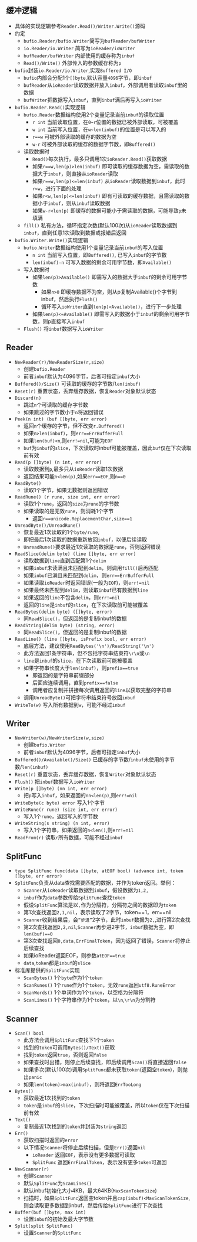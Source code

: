 ## 缓冲逻辑
- 具体的实现逻辑参考`Reader.Read()/Writer.Write()`源码
- 约定
    - `bufio.Reader/bufio.Writer`简写为`bufReader/bufWriter`
    - `io.Reader/io.Writer`      简写为`ioReader/ioWriter`
    - `bufReader/bufWriter`      内部使用的缓存称为`inbuf`
    - `Read()/Write()`           外部传入的参数缓存称为`p`
- `bufio`封装`io.Reader/io.Writer`,实现`Buffered I/O`
    - `bufio`内部会分配1个`[]byte`,默认容量`4096`字节，即`inbuf`
    - `bufReader`从`ioReader`读取数据并放入`inbuf`，外部调用者读取`inbuf`里的数据
    - `bufWriter`把数据写入`inbuf`，直到`inbuf`满后再写入`ioWriter`
- `bufio.Reader.Read()`实现逻辑
    - `bufio.Reader`数据结构使用2个变量记录当前`inbuf`的读取位置
        - `r int` 当前读取位置，在`0~r`位置的数据已被外部读取，可被覆盖
        - `w int` 当前写入位置，在`w~len(inbuf)`的位置是可以写入的
        - `r==w`  可被外部读取的缓存的数据为空
        - `w-r`   可被外部读取的缓存的数据字节数，即`Buffered()`
    - 读取数据时
        - `Read()`每次执行，最多只调用1次`ioReader.Read()`获取数据
        - 如果`r==w,len(p)>len(inbuf)`  即可读取的缓存数据为空，需读取的数据大于`inbuf`，则直接从`ioReader`读取
        - 如果`r==w,len(p)<=len(inbuf)` 从`ioReader`读取数据到`inbuf`，此时`r<w`，进行下面的处理
        - 如果`r<w,len(p)<=len(inbuf)`  即有可读取的缓存数据，且需读取的数据小于`inbuf`，则从`inbuf`读取数据
        - 如果`w-r<len(p)`              即缓存的数据可能小于需读取的数据，可能导致`p`未填满
    - `fill()` 私有方法，循环指定次数(默认100次)从`ioReader`读取数据到`inbuf`，直到任意1次读取到数据或报错后返回
- `bufio.Writer.Write()`实现逻辑
    - `bufio.Writer`数据结构使用1个变量记录当前`inbuf`的写入位置
        - `n int`        当前写入位置，即`Buffered()`, 已写入`inbuf`的字节数
        - `len(inbuf)-n` 可写入数据的剩余可用字节数，即`Available()`
    - 写入数据时
        - 如果`len(p)>Available()` 即需写入的数据大于`inbuf`的剩余可用字节数
            - 如果`n>0` 即缓存数据不为空，则从p复制Available()个字节到inbuf，然后执行`Flush()` 
            - 循环写入`ioWriter`直到`len(p)<Available()`，进行下一步处理
        - 如果`len(p)<=Available()` 即需写入的数据小于`inbuf`的剩余可用字节数，则p直接写入`inbuf`
    - `Flush()` 将`inbuf`数据写入`ioWriter`

## Reader
- `NewReader(r)/NewReaderSize(r,size)`
    - 创建`bufio.Reader`
    - 前者`inbuf`默认为4096字节，后者可指定`inbuf`大小
- `Buffered()/Size()` 可读取的缓存的字节数/`len(inbuf)`
- `Reset(r)` 重置状态，丢弃缓存数据，恢复`Reader`对象默认状态     
- `Discard(n)`  
    - 跳过`n`个可读取的缓存字节数
    - 如果跳过的字节数小于`n`将返回错误
- `Peek(n int) (buf []byte, err error)`
    - 返回`n`个缓存的字节，但不改变`r.Buffered()`
    - 如果`n>len(inbuf)`，则`err==ErrBufferFull`
    - 如果`len(buf)<n`,则`err!=nil`,可能为`EOF`
    - `buf`为`inbuf`的`slice`，下次读取时inbuf可能被覆盖，因此`buf`仅在下次读取前有效
- `Read(p []byte) (n int, err error)`
    - 读取数据到`p`,最多只从`ioReader`读取1次数据
    - 返回结果可能`n<len(p)`,如果`err==EOF`,则`n==0`
- `ReadByte()`
    - 读取1个字节，如果无数据则返回错误 
- `ReadRune() (r rune, size int, err error)`
    - 读取1个`rune`，返回的`size`为`rune`的字节数
    - 如果读取的是无效`rune`，则消耗1个字节
        - 返回`r==unicode.ReplacementChar,size==1`
- `UnreadByte()/UnreadRune()`
    - 恢复最近1次读取的1个`byte/rune`,
    - 即把最后1次读取的数据重新放回`inbuf`，以便后续读取
    - `UnreadRune()`要求最近1次读取的数据是`rune`，否则返回错误 
- `ReadSlice(delim byte) (line []byte, err error)`
    - 读取数据到`line`直到匹配第1个`delim`
    - 如果`inbuf`未读满且未匹配到`delim`，则调用`fill()`后再匹配
    - 如果`inbuf`已满且未匹配到`delim`，则`err==ErrBufferFull`
    - 如果读取`ioReader`时返回错误(一般为`EOF`)，则`err!=nil`
    - 如果最终未匹配到`delim`，则读取`inbuf`已有数据到`line`
    - 如果返回的`line`不包含`delim`，则`err!=nil`
    - 返回的`line`是`inbuf`的`slice`，在下次读取前可能被覆盖
- `ReadBytes(delim byte) ([]byte, error)`
    - 同`ReadSlice()`，但返回的是复制inbuf的数据 
- `ReadString(delim byte) (string, error)`
    - 同`ReadSlice()`，但返回的是复制inbuf的数据 
- `ReadLine() (line []byte, isPrefix bool, err error)`
    - 底层方法，建议使用`ReadBytes('\n')/ReadString('\n')`
    - 此方法返回1条字符串，但不包括字符串结束符`\r\n`或`\n`
    - `line`是`inbuf`的`slice`，在下次读取前可能被覆盖
    - 如果字符串长度大于`len(inbuf)`，则`prefix==true`
        - 即返回的是字符串前缀部分
        - 后面应连续调用，直到`prefix==false`
        - 调用者应复制并拼接每次调用返回的`line`以获取完整的字符串
    - 调用`UnreadByte()`可把字符串结束符号放回`inbuf`
- `WriteTo(w)` 写入所有数据到`w`，可能不经过`inbuf`

## Writer
- `NewWriter(w)/NewWriterSize(w,size)`
    - 创建`bufio.Writer`
    - 前者`inbuf`默认为4096字节，后者可指定`inbuf`大小
- `Buffered()/Available()/Size()` 已缓存的字节数/`inbuf`未使用的字节数/`len(inbuf)`
- `Reset(r)` 重置状态，丢弃缓存数据，恢复`Writer`对象默认状态
- `Flush()` 把`inbuf`数据写入`ioWriter`
- `Write(p []byte) (nn int, err error)`
    - 把`p`写入`inbuf`，如果返回的`nn<len(p)`,则`err!=nil` 
- `WriteByte(c byte) error` 写入1个字节
- `WriteRune(r rune) (size int, err error)` 
    - 写入1个`rune`，返回写入的字节数
- `WriteString(s string) (n int, error)`
    - 写入1个字符串，如果返回的`n<len()`,则`err!=nil`  
- `ReadFrom(r)` 读取`r`所有数据，可能不经过`inbuf`

## SplitFunc
- `type SplitFunc func(data []byte, atEOF bool) (advance int, token []byte, err error)`
- `SplitFunc`负责从data查找需要匹配的数据，并作为token返回。举例：
    - `Scanner`从`ioReader`读取数据到`inbuf`，假设数据为`1,2,`
    - `inbuf`作为`data`参数传给`SplitFunc`查找`token`
    - 假设`SplitFunc`算法是以`,`作为分隔符，分隔符之间的数据即为`token`
    - 第1次查找返回`2,1,nil`，表示读取了2字节，token==1，err==nil
    - `Scanner`收到结果后，会`“步进”`2字节，此时`inbuf`数据为`2,`,进行第2次查找
    - 第2次查找返回`2,2,nil`,`Scanner`再步进2字节，`inbuf`数据为空，即`len(buf)==0`
    - 第3次查找返回`0,data,ErrFinalToken`，因为返回了错误，`Scanner`将停止后续查找
    - 如果ioReader返回EOF，则参数`atEOF==true`
    - `data`,`token`都是`inbuf`的`slice`
- 标准库提供的`SplitFunc`实现
    - `ScanBytes()` 1个`byte`作为1个`token` 
    - `ScanRunes()` 1个`rune`作为1个`token`，无效`rune`返回`utf8.RuneError`
    - `ScanWords()` 1个单词作为1个`token`，以空格为分隔符
    - `ScanLines()` 1个字符串作为1个`token`，以`\n`,`\r\n`为分割符

## Scanner
- `Scan() bool`
    - 此方法会调用`SplitFunc`查找下1个`token`
    - 找到的`token`可调用`Bytes()/Text()`获取
    - 找到`token`返回`true`，否则返回`false`
    - 如果查找时出错，则停止后续查找，即后续调用`Scan()`将直接返回`false`
    - 如果多次(默认100次)调用`SplitFunc`都未获取`token`(返回空`token`)，则抛出`panic`
    - 如果`len(token)>max(inbuf)`，则将返回`ErrTooLong`
- `Bytes()`
    - 获取最近1次找到的`token`
    - `token`是`inbuf`的`slice`，下次扫描时可能被覆盖，所以`token`仅在下次扫描前有效
- `Text()`
    - 复制最近1次找到的`token`并封装为`string`返回
- `Err()`
    - 获取扫描时返回的`error`
    - 以下情况`Scanner`将停止后续扫描，但是`Err()`返回`nil`
        - `ioReader`  返回`EOF`，表示没有更多数据可读取
        - `SplitFunc` 返回`ErrFinalToken`，表示没有更多`token`可返回
- `NewScanner(r)`
    - 创建`Scanner`
    - 默认`SplitFunc`为`ScanLines()`
    - 默认inbuf初始化大小4KB，最大64KB(`MaxScanTokenSize`)
    - 扫描时，如果`SplitFunc`返回空token并且`cap(inbuf)<MaxScanTokenSize`,
      则会读取更多数据到inbuf，然后传给`SplitFunc`进行下次查找
- `Buffer(buf []byte, max int)`
    - 设置`inbuf`的初始及最大字节数
- `Split(split SplitFunc)`
    - 设置`Scanner`的`SplitFunc`